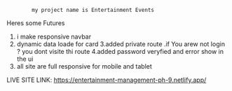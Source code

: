             my project name is Entertainment Events

Heres some Futures

1. i make responsive navbar
2. dynamic data loade for card
3.added private route .if You arew not login ? you dont visite thi route
4.added password veryfied and error show in the ui 
5. all site are  full responsive for mobile and tablet


LIVE SITE LINK: https://entertainment-management-ph-9.netlify.app/